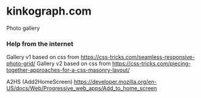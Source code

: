 # kinkograph.com
Photo gallery


### Help from the internet
Gallery v1 based on css from https://css-tricks.com/seamless-responsive-photo-grid/
Gallery v2 based on css from https://css-tricks.com/piecing-together-approaches-for-a-css-masonry-layout/

A2HS (Add2HomeScreen) https://developer.mozilla.org/en-US/docs/Web/Progressive_web_apps/Add_to_home_screen
